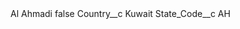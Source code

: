 <?xml version="1.0" encoding="UTF-8"?>
<CustomMetadata xmlns="http://soap.sforce.com/2006/04/metadata" xmlns:xsi="http://www.w3.org/2001/XMLSchema-instance" xmlns:xsd="http://www.w3.org/2001/XMLSchema">
    <label>Al Ahmadi</label>
    <protected>false</protected>
    <values>
        <field>Country__c</field>
        <value xsi:type="xsd:string">Kuwait</value>
    </values>
    <values>
        <field>State_Code__c</field>
        <value xsi:type="xsd:string">AH</value>
    </values>
</CustomMetadata>
